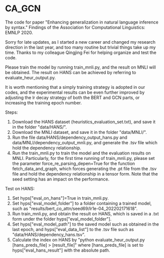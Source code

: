 # CA_GCN
The code for paper "Enhancing generalization in natural language inference by syntax." Findings of the Association for Computational Linguistics: EMNLP 2020. 

Sorry for late updates, as I started a new career and changed my research direction in the last year, and too many routine but trivial things take up my time. Thanks to my colleague Qingjing Fei for helping organize and test the code.

Please train the model by running train_mnli.py, and the result on MNLI will be obtained. The result on HANS can be achieved by referring to evaluate_heur_output.py. 

It is worth mentioning that a simply training strategy is adopted in our codes, and the experimental results can be even further improved by adjusting the lr decay strategy of both the BERT and GCN parts, or increasing the training epoch number.  


Steps:
1. Download the HANS dataset (heuristics_evaluation_set.txt), and save it in the folder "data/HANS/". 
2. Download the MNLI dataset, and save it in the folder "data/MNLI/". 
3. Run the file data/HANS/dependency_output_hans.py and data/MNLI/dependency_output_mnli.py, and generate the .tsv file which hold the dependency relationship. 
4. Run the train_mnli.py to train the model and the evaluation results on MNLI. Particularly, for the first time running of train_mnli.py, please set the parameter force_re_parsing_depen=True for the function fetch_data_and_graph, which forces generating the .pt file from the .tsv file and hold the dependency relationship in a tensor form. Note that the seed setting has an impact on the performance.

Test on HANS:
1. Set hyps["eval_on_hans"]=True in train_mnli.py. 
2. Set hyps["eval_model_folder"] to a folder containing a trained model, such as "results/bert_co_attn/seed69/lr1e-04_202202171618".
3. Run train_mnli.py, and obtain the result on HANS, which is saved in a .txt form under the folder hyps["eval_model_folder"]. 
4. Set hyps["eval_model_path"] to the saved model such as obtained in the last epoch, and hyps["eval_data_list"] to the .tsv file such as "data/HANS/dependency_hans.tsv".
5. Calculate the index on HANS by "python evaluate_heur_output.py [hans_preds_file] > [result_file]" where [hans_preds_file] is set to hyps["eval_hans_result"] with the absolute path. 

